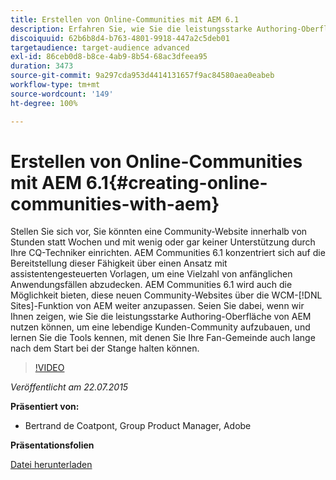 ```yaml
---
title: Erstellen von Online-Communities mit AEM 6.1
description: Erfahren Sie, wie Sie die leistungsstarke Authoring-Oberfläche von AEM nutzen können, um eine lebendige Kunden-Community aufzubauen, und lernen Sie die Tools kennen, mit denen Sie Ihre Fan-Gemeinde auch lange nach dem Start bei der Stange halten können.
discoiquuid: 62b6b8d4-b763-4801-9918-447a2c5deb01
targetaudience: target-audience advanced
exl-id: 86ceb0d8-b8ce-4ab9-8b54-68ac3dfeea95
duration: 3473
source-git-commit: 9a297cda953d4414131657f9ac84580aea0eabeb
workflow-type: tm+mt
source-wordcount: '149'
ht-degree: 100%

---
```


# Erstellen von Online-Communities mit AEM 6.1{#creating-online-communities-with-aem}

Stellen Sie sich vor, Sie könnten eine Community-Website innerhalb von Stunden statt Wochen und mit wenig oder gar keiner Unterstützung durch Ihre CQ-Techniker einrichten. AEM Communities 6.1 konzentriert sich auf die Bereitstellung dieser Fähigkeit über einen Ansatz mit assistentengesteuerten Vorlagen, um eine Vielzahl von anfänglichen Anwendungsfällen abzudecken. AEM Communities 6.1 wird auch die Möglichkeit bieten, diese neuen Community-Websites über die WCM-[!DNL Sites]-Funktion von AEM weiter anzupassen. Seien Sie dabei, wenn wir Ihnen zeigen, wie Sie die leistungsstarke Authoring-Oberfläche von AEM nutzen können, um eine lebendige Kunden-Community aufzubauen, und lernen Sie die Tools kennen, mit denen Sie Ihre Fan-Gemeinde auch lange nach dem Start bei der Stange halten können.

>[!VIDEO](https://video.tv.adobe.com/v/19381/?quality=9)

*Veröffentlicht am 22.07.2015*

**Präsentiert von:**

* Bertrand de Coatpont, Group Product Manager, Adobe

**Präsentationsfolien**

[Datei herunterladen](assets/aem-6-1-communities-gems.pdf)
<!--
[Get back to the Overview](https://helpx.adobe.com/experience-manager/kt/eseminars/gems/aem-index.html)
-->
